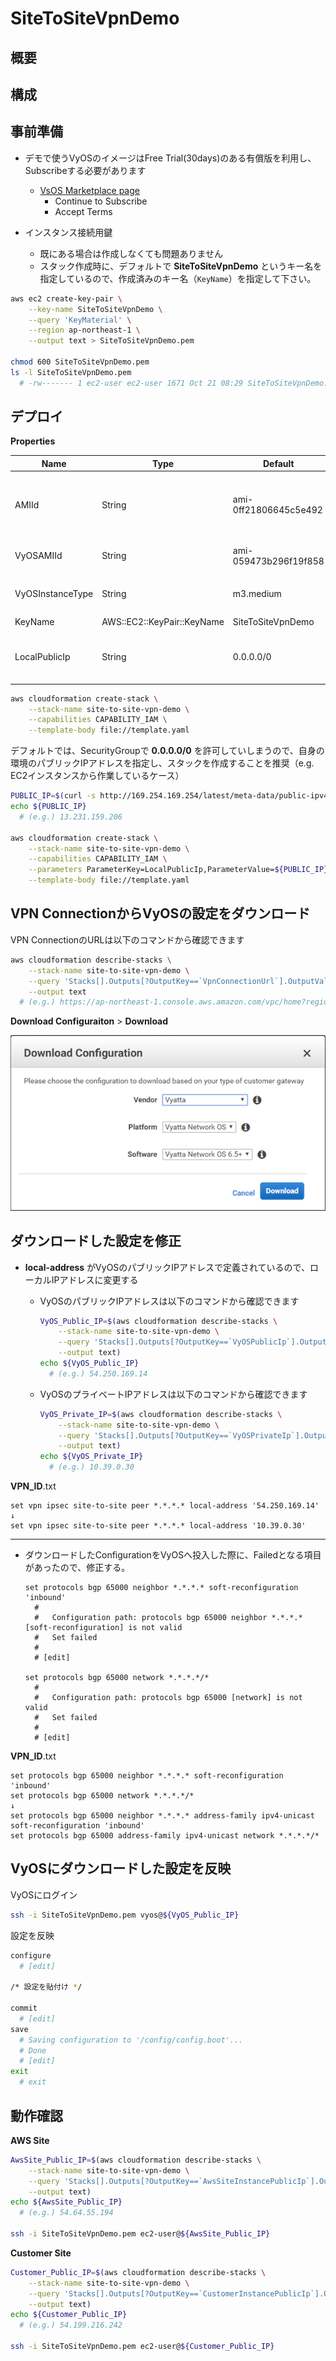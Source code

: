 # SiteToSiteVpnDemo

## 概要

## 構成

## 事前準備

- デモで使うVyOSのイメージはFree Trial(30days)のある有償版を利用し、Subscribeする必要があります
  - [VsOS Marketplace page](https://aws.amazon.com/marketplace/pp/B07N3X1P1T?qid=1555959590559&sr=0-1&ref_=srh_res_product_title)
    - Continue to Subscribe
    - Accept Terms

- インスタンス接続用鍵
  - 既にある場合は作成しなくても問題ありません
  - スタック作成時に、デフォルトで **SiteToSiteVpnDemo** というキー名を指定しているので、作成済みのキー名（`KeyName`）を指定して下さい。

```sh
aws ec2 create-key-pair \
    --key-name SiteToSiteVpnDemo \
    --query 'KeyMaterial' \
    --region ap-northeast-1 \
    --output text > SiteToSiteVpnDemo.pem

chmod 600 SiteToSiteVpnDemo.pem
ls -l SiteToSiteVpnDemo.pem
  # -rw------- 1 ec2-user ec2-user 1671 Oct 21 08:29 SiteToSiteVpnDemo.pem
```

## デプロイ

**Properties**

|Name|Type|Default|Description|
|--|--|--|--|
|AMIId|String|ami-0ff21806645c5e492|Amazon Linux 2 AMI (HVM), SSD Volume Type|
|VyOSAMIId|String|ami-059473b296f19f858|VyOS (HVM) **1.2.3**|
|VyOSInstanceType|String|m3.medium|VyOSのインスタンスタイプ|
|KeyName|AWS::EC2::KeyPair::KeyName|SiteToSiteVpnDemo|キーペア名|
|LocalPublicIp|String|0.0.0.0/0|自身の環境のパブリックIPアドレス|

```sh
aws cloudformation create-stack \
    --stack-name site-to-site-vpn-demo \
    --capabilities CAPABILITY_IAM \
    --template-body file://template.yaml
```

デフォルトでは、SecurityGroupで **0.0.0.0/0** を許可していしまうので、自身の環境のパブリックIPアドレスを指定し、スタックを作成することを推奨（e.g. EC2インスタンスから作業しているケース）

```sh
PUBLIC_IP=$(curl -s http://169.254.169.254/latest/meta-data/public-ipv4)
echo ${PUBLIC_IP}
  # (e.g.) 13.231.159.206

aws cloudformation create-stack \
    --stack-name site-to-site-vpn-demo \
    --capabilities CAPABILITY_IAM \
    --parameters ParameterKey=LocalPublicIp,ParameterValue=${PUBLIC_IP}/32 \
    --template-body file://template.yaml
```

## VPN ConnectionからVyOSの設定をダウンロード

VPN ConnectionのURLは以下のコマンドから確認できます

```sh
aws cloudformation describe-stacks \
    --stack-name site-to-site-vpn-demo \
    --query 'Stacks[].Outputs[?OutputKey==`VpnConnectionUrl`].OutputValue' \
    --output text
  # (e.g.) https://ap-northeast-1.console.aws.amazon.com/vpc/home?region=ap-northeast-1#VpnConnections:search=vpn-020e8e85dbef567f7;sort=VpnConnectionId
```

**Download Configuraiton** > **Download**

![Download Configuration](https://github.com/ot-nemoto/SiteToSiteVpnDemo/blob/images/download_configuration.png)

## ダウンロードした設定を修正

- **local-address** がVyOSのパブリックIPアドレスで定義されているので、ローカルIPアドレスに変更する

  - VyOSのパブリックIPアドレスは以下のコマンドから確認できます

    ```sh
    VyOS_Public_IP=$(aws cloudformation describe-stacks \
        --stack-name site-to-site-vpn-demo \
        --query 'Stacks[].Outputs[?OutputKey==`VyOSPublicIp`].OutputValue' \
        --output text)
    echo ${VyOS_Public_IP}
      # (e.g.) 54.250.169.14
    ```

  - VyOSのプライベートIPアドレスは以下のコマンドから確認できます

    ```sh
    VyOS_Private_IP=$(aws cloudformation describe-stacks \
        --stack-name site-to-site-vpn-demo \
        --query 'Stacks[].Outputs[?OutputKey==`VyOSPrivateIp`].OutputValue' \
        --output text)
    echo ${VyOS_Private_IP}
      # (e.g.) 10.39.0.30
    ```

**VPN_ID**.txt

```
set vpn ipsec site-to-site peer *.*.*.* local-address '54.250.169.14'
↓
set vpn ipsec site-to-site peer *.*.*.* local-address '10.39.0.30'
```

---

- ダウンロードしたConfigurationをVyOSへ投入した際に、Failedとなる項目があったので、修正する。

  ```
  set protocols bgp 65000 neighbor *.*.*.* soft-reconfiguration 'inbound'
    # 
    #   Configuration path: protocols bgp 65000 neighbor *.*.*.* [soft-reconfiguration] is not valid
    #   Set failed
    # 
    # [edit]

  set protocols bgp 65000 network *.*.*.*/*
    # 
    #   Configuration path: protocols bgp 65000 [network] is not valid
    #   Set failed
    # 
    # [edit]
  ```

**VPN_ID**.txt

```
set protocols bgp 65000 neighbor *.*.*.* soft-reconfiguration 'inbound'
set protocols bgp 65000 network *.*.*.*/*
↓
set protocols bgp 65000 neighbor *.*.*.* address-family ipv4-unicast soft-reconfiguration 'inbound'
set protocols bgp 65000 address-family ipv4-unicast network *.*.*.*/*
```

## VyOSにダウンロードした設定を反映

VyOSにログイン

```sh
ssh -i SiteToSiteVpnDemo.pem vyos@${VyOS_Public_IP}
```

設定を反映

```sh
configure
  # [edit]

/* 設定を貼付け */

commit
  # [edit]
save
  # Saving configuration to '/config/config.boot'...
  # Done
  # [edit]
exit
  # exit
```

## 動作確認

**AWS Site**

```sh
AwsSite_Public_IP=$(aws cloudformation describe-stacks \
    --stack-name site-to-site-vpn-demo \
    --query 'Stacks[].Outputs[?OutputKey==`AwsSiteInstancePublicIp`].OutputValue' \
    --output text)
echo ${AwsSite_Public_IP}
  # (e.g.) 54.64.55.194

ssh -i SiteToSiteVpnDemo.pem ec2-user@${AwsSite_Public_IP}
```

**Customer Site**

```sh
Customer_Public_IP=$(aws cloudformation describe-stacks \
    --stack-name site-to-site-vpn-demo \
    --query 'Stacks[].Outputs[?OutputKey==`CustomerInstancePublicIp`].OutputValue' \
    --output text)
echo ${Customer_Public_IP}
  # (e.g.) 54.199.216.242

ssh -i SiteToSiteVpnDemo.pem ec2-user@${Customer_Public_IP}
```
